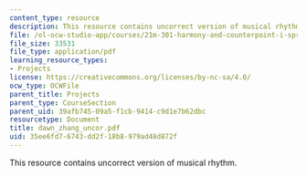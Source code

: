 ```yaml
---
content_type: resource
description: This resource contains uncorrect version of musical rhythm.
file: /ol-ocw-studio-app/courses/21m-301-harmony-and-counterpoint-i-spring-2005/35ee6fd76743dd2f18b8979ad48d872f_dawn_zhang_uncor.pdf
file_size: 33531
file_type: application/pdf
learning_resource_types:
- Projects
license: https://creativecommons.org/licenses/by-nc-sa/4.0/
ocw_type: OCWFile
parent_title: Projects
parent_type: CourseSection
parent_uid: 39afb745-09a5-f1cb-9414-c9d1e7b62dbc
resourcetype: Document
title: dawn_zhang_uncor.pdf
uid: 35ee6fd7-6743-dd2f-18b8-979ad48d872f
---
```

This resource contains uncorrect version of musical rhythm.